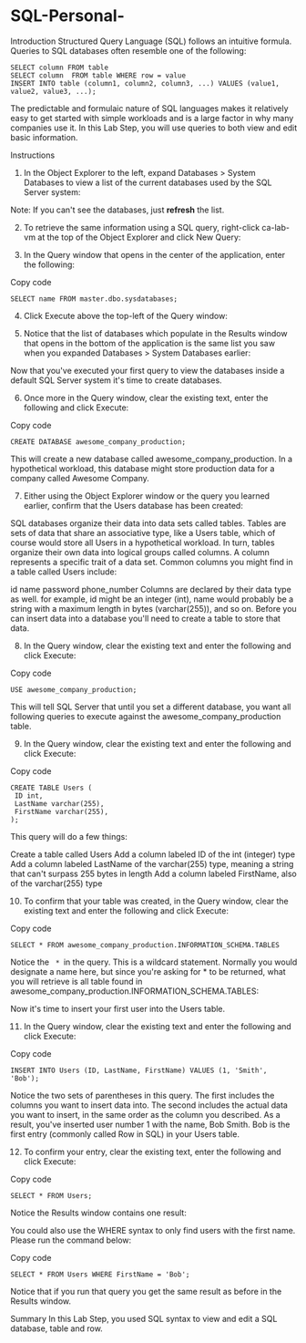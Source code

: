 # SQL-Personal-
Introduction
Structured Query Language (SQL) follows an intuitive formula. Queries to SQL databases often resemble one of the following:

```
SELECT column FROM table
SELECT column  FROM table WHERE row = value
INSERT INTO table (column1, column2, column3, ...) VALUES (value1, value2, value3, ...);
```
The predictable and formulaic nature of SQL languages makes it relatively easy to get started with simple workloads and is a large factor in why many companies use it. In this Lab Step, you will use queries to both view and edit basic information.

 

Instructions
1. In the Object Explorer to the left, expand Databases > System Databases to view a list of the current databases used by the SQL Server system:



Note: If you can't see the databases, just <b>refresh</b> the list.

 

2. To retrieve the same information using a SQL query, right-click ca-lab-vm at the top of the Object Explorer and click New Query:



 

3. In the Query window that opens in the center of the application, enter the following:

Copy code
```
SELECT name FROM master.dbo.sysdatabases;
```
 

4. Click Execute above the top-left of the Query window:


 

5. Notice that the list of databases which populate in the Results window that opens in the bottom of the application is the same list you saw when you expanded Databases > System Databases earlier:



Now that you've executed your first query to view the databases inside a default SQL Server system it's time to create databases.

 

6. Once more in the Query window, clear the existing text, enter the following and click Execute:

Copy code
```
CREATE DATABASE awesome_company_production;
```
This will create a new database called awesome_company_production. In a hypothetical workload, this database might store production data for a company called Awesome Company.

 

7. Either using the Object Explorer window or the query you learned earlier, confirm that the Users database has been created:



SQL databases organize their data into data sets called tables. Tables are sets of data that share an associative type, like a Users table, which of course would store all Users in a hypothetical workload. In turn, tables organize their own data into logical groups called columns. A column represents a specific trait of a data set. Common columns you might find in a table called Users include:

id
name
password
phone_number
Columns are declared by their data type as well. for example, id might be an integer (int), name would probably be a string with a maximum length in bytes (varchar(255)), and so on. Before you can insert data into a database you'll need to create a table to store that data.

 

8. In the Query window, clear the existing text and enter the following and click Execute:

Copy code
```
USE awesome_company_production;
```
This will tell SQL Server that until you set a different database, you want all following queries to execute against the awesome_company_production table.

 

9. In the Query window, clear the existing text and enter the following and click Execute:

Copy code

```
CREATE TABLE Users (
 ID int,
 LastName varchar(255),
 FirstName varchar(255),
);
```
This query will do a few things:

Create a table called Users
Add a column labeled ID of the int (integer) type
Add a column labeled LastName of the varchar(255) type, meaning a string that can't surpass 255 bytes in length
Add a column labeled FirstName, also of the varchar(255) type
 

10. To confirm that your table was created, in the Query window, clear the existing text and enter the following and click Execute:

Copy code
```
SELECT * FROM awesome_company_production.INFORMATION_SCHEMA.TABLES 
```
Notice the <code> * </code>in the query. This is a wildcard statement. Normally you would designate a name here, but since you're asking for * to be returned, what you will retrieve is all table  found in awesome_company_production.INFORMATION_SCHEMA.TABLES:



Now it's time to insert your first user into the Users table.

 

11. In the Query window, clear the existing text and enter the following and click Execute:

Copy code

```
INSERT INTO Users (ID, LastName, FirstName) VALUES (1, 'Smith', 'Bob');
```
Notice the two sets of parentheses in this query. The first includes the columns you want to insert data into. The second includes the actual data you want to insert, in the same order as the column you described. As a result, you've inserted user number 1 with the name, Bob Smith. Bob is the first entry (commonly called Row in SQL) in your Users table.

 

12. To confirm your entry, clear the existing text, enter the following and click Execute:

Copy code
```
SELECT * FROM Users;
```
Notice the Results window contains one result:



You could also use the WHERE syntax to only find users with the first name. Please run the command below:

Copy code
```
SELECT * FROM Users WHERE FirstName = 'Bob';
```
Notice that if you run that query you get the same result as before in the Results window.

 

Summary
In this Lab Step, you used SQL syntax to view and edit a SQL database, table and row.
